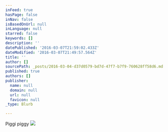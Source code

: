 ```yaml
---
inFeed: true
hasPage: false
inNav: false
isBasedOnUrl: null
inLanguage: null
starred: false
keywords: []
description: ''
datePublished: '2016-03-07T21:59:02.433Z'
dateModified: '2016-03-07T21:49:57.564Z'
title: ''
author: []
sourcePath: _posts/2016-03-04-d37d0579-bd7d-47f7-b7f9-760628ff58d6.md
published: true
authors: []
publisher:
  name: null
  domain: null
  url: null
  favicon: null
_type: Blurb

---
```

Piggi piggy
![](https://the-grid-user-content.s3-us-west-2.amazonaws.com/944ab4b8-5540-4663-b5d0-9e23f4911417.jpg)